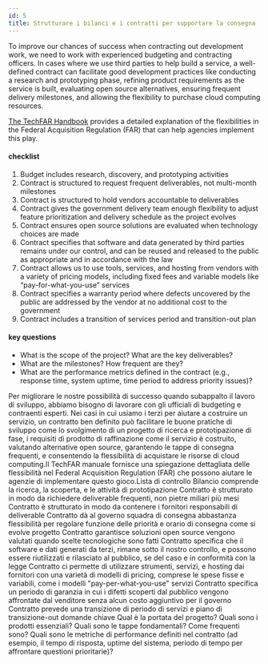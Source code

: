 ```yaml
---
id: 5
title: Strutturare i bilanci e i contratti per supportare la consegna
---
```


To improve our chances of success when contracting out development work, we need to work with experienced budgeting and contracting officers. In cases where we use third parties to help build a service, a well-defined contract can facilitate good development practices like conducting a research and prototyping phase, refining product requirements as the service is built, evaluating open source alternatives, ensuring frequent delivery milestones, and allowing the flexibility to purchase cloud computing resources.

[The TechFAR Handbook](https://playbook.cio.gov/techfar/) provides a detailed explanation of the flexibilities in the Federal Acquisition Regulation (FAR) that can help agencies implement this play.

#### checklist
1. Budget includes research, discovery, and prototyping activities
2. Contract is structured to request frequent deliverables, not multi-month milestones
3. Contract is structured to hold vendors accountable to deliverables
4. Contract gives the government delivery team enough flexibility to adjust feature prioritization and delivery schedule as the project evolves
5. Contract ensures open source solutions are evaluated when technology choices are made
6. Contract specifies that software and data generated by third parties remains under our control, and can be reused and released to the public as appropriate and in accordance with the law
7. Contract allows us to use tools, services, and hosting from vendors with a variety of pricing models, including fixed fees and variable models like “pay-for-what-you-use” services
8. Contract specifies a warranty period where defects uncovered by the public are addressed by the vendor at no additional cost to the government
9. Contract includes a transition of services period and transition-out plan

#### key questions
- What is the scope of the project? What are the key deliverables?
- What are the milestones? How frequent are they?
- What are the performance metrics defined in the contract (e.g., response time, system uptime, time period to address priority issues)?


Per migliorare le nostre possibilità di successo quando subappalto il lavoro di sviluppo, abbiamo bisogno di lavorare con gli ufficiali di budgeting e contraenti esperti. Nei casi in cui usiamo i terzi per aiutare a costruire un servizio, un contratto ben definito può facilitare le buone pratiche di sviluppo come lo svolgimento di un progetto di ricerca e prototipazione di fase, i requisiti di prodotto di raffinazione come il servizio è costruito, valutando alternative open source, garantendo le tappe di consegna frequenti, e consentendo la flessibilità di acquistare le risorse di cloud computing.Il TechFAR manuale fornisce una spiegazione dettagliata delle flessibilità nel Federal Acquisition Regulation (FAR) che possono aiutare le agenzie di implementare questo gioco.Lista di controllo
Bilancio comprende la ricerca, la scoperta, e le attività di prototipazione
Contratto è strutturato in modo da richiedere deliverable frequenti, non pietre miliari più mesi
Contratto è strutturato in modo da contenere i fornitori responsabili di deliverable
Contratto dà al governo squadra di consegna abbastanza flessibilità per regolare funzione delle priorità e orario di consegna come si evolve progetto
Contratto garantisce soluzioni open source vengono valutati quando scelte tecnologiche sono fatti
Contratto specifica che il software e dati generati da terzi, rimane sotto il nostro controllo, e possono essere riutilizzati e rilasciato al pubblico, se del caso e in conformità con la legge
Contratto ci permette di utilizzare strumenti, servizi, e hosting dai fornitori con una varietà di modelli di pricing, comprese le spese fisse e variabili, come i modelli "pay-per-what-you-use" servizi
Contratto specifica un periodo di garanzia in cui i difetti scoperti dal pubblico vengono affrontate dal venditore senza alcun costo aggiuntivo per il governo
Contratto prevede una transizione di periodo di servizi e piano di transizione-out
domande chiave
Qual è la portata del progetto? Quali sono i prodotti essenziali?
Quali sono le tappe fondamentali? Come frequenti sono?
Quali sono le metriche di performance definiti nel contratto (ad esempio, il tempo di risposta, uptime del sistema, periodo di tempo per affrontare questioni prioritarie)?